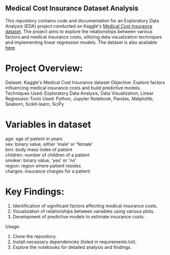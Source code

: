 ## Medical Cost Insurance Dataset Analysis

This repository contains code and documentation for an Exploratory Data Analysis (EDA) project conducted on Kaggle's [Medical Cost Insurance dataset](https://www.kaggle.com/datasets/mirichoi0218/insurance). The project aims to explore the relationships between various factors and medical insurance costs, utilizing data visualization techniques and implementing linear regression models. The dataset is also available [here](https://github.com/stedy/Machine-Learning-with-R-datasets).

# Project Overview:
Dataset: Kaggle's Medical Cost Insurance dataset
Objective: Explore factors influencing medical insurance costs and build predictive models.
Techniques Used: Exploratory Data Analysis, Data Visualization, Linear Regression
Tools Used: Python, Jupyter Notebook, Pandas, Matplotlib, Seaborn, Scikit-learn, SciPy

# Variables in dataset
age: age of patient in years  
sex: binary value, either 'male' or 'female'  
bmi: body mass index of patient  
children: number of children of a patient  
smoker: binary value, 'yes' or 'no'  
region: region where patient resides  
charges: insurance charges for a patient  

# Key Findings:
1. Identification of significant factors affecting medical insurance costs.
2. Visualization of relationships between variables using various plots.
3. Development of predictive models to estimate insurance costs.

Usage:
1. Clone the repository.
2. Install necessary dependencies (listed in requirements.txt).
3. Explore the notebooks for detailed analysis and findings.

